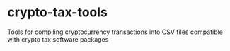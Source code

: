 # crypto-tax-tools
Tools for compiling cryptocurrency transactions into CSV files compatible with crypto tax software packages
